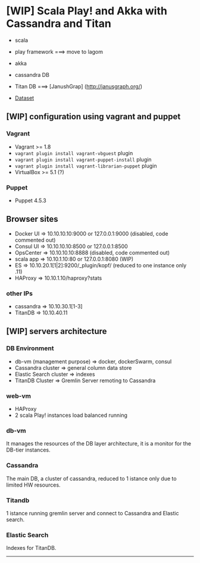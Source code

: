 # [WIP] Scala Play! and Akka with Cassandra and Titan

- scala
- play framework ===> move to lagom
- akka
- cassandra DB
- Titan DB ===> [JanushGrap] (http://janusgraph.org/)

- [Dataset](https://archive.ics.uci.edu/ml/datasets/Movie)

## [WIP] configuration using vagrant and puppet

### Vagrant

- Vagrant >= 1.8
- `vagrant plugin install vagrant-vbguest` plugin
- `vagrant plugin install vagrant-puppet-install` plugin
- `vagrant plugin install vagrant-librarian-puppet` plugin 
- VirtualBox >= 5.1 (?)

### Puppet

- Puppet 4.5.3

## Browser sites

- Docker UI => 10.10.10.10:9000 or 127.0.0.1:9000 (disabled, code commented out)
- Consul UI => 10.10.10.10:8500 or 127.0.0.1:8500
- OpsCenter => 10.10.10.10:8888 (disabled, code commented out)
- scala app => 10.10.1.10:80    or 127.0.0.1:8080 (WIP)
- ES        => 10.10.20.1[1|2]:9200/_plugin/kopf/  (reduced to one instance only .11)
- HAProxy   => 10.10.1.10/haproxy?stats

### other IPs

- cassandra => 10.10.30.1[1-3]
- TitanDB   => 10.10.40.11

## [WIP] servers architecture

### DB Environment

- db-vm (management purpose) => docker, dockerSwarm, consul
- Cassandra cluster => general column data store
- Elastic Search cluster => indexes
- TitanDB Cluster => Gremlin Server remoting to Cassandra

### web-vm

- HAProxy
- 2 scala Play! instances load balanced running


### db-vm

It manages the resources of the DB layer architecture, it is a monitor for the DB-tier instances.

### Cassandra

The main DB, a cluster of cassandra, reduced to 1 istance only due to limited HW resources.

### Titandb

1 istance running gremlin server and connect to Cassandra and Elastic search.

### Elastic Search

Indexes for TitanDB.

--------------------------
